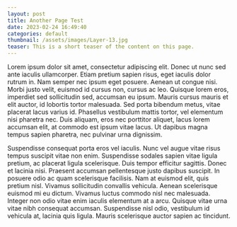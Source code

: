 ```yaml
---
layout: post
title: Another Page Test
date: 2023-02-24 16:49:40
categories: default
thumbnail: /assets/images/Layer-13.jpg
teaser: This is a short teaser of the content on this page.
---
```

Lorem ipsum dolor sit amet, consectetur adipiscing elit. Donec ut nunc sed ante iaculis ullamcorper. Etiam pretium sapien risus, eget iaculis dolor rutrum in. Nam semper nec ipsum eget posuere. Aenean ut congue nisi. Morbi justo velit, euismod id cursus non, cursus ac leo. Quisque lorem eros, imperdiet sed sollicitudin sed, accumsan eu ipsum. Mauris cursus mauris et elit auctor, id lobortis tortor malesuada. Sed porta bibendum metus, vitae placerat lacus varius id. Phasellus vestibulum mattis tortor, vel elementum nisi pharetra nec. Duis aliquam, eros nec porttitor aliquet, lacus lorem accumsan elit, at commodo est ipsum vitae lacus. Ut dapibus magna tempus sapien pharetra, nec pulvinar urna dignissim.

Suspendisse consequat porta eros vel iaculis. Nunc vel augue vitae risus tempus suscipit vitae non enim. Suspendisse sodales sapien vitae ligula pretium, ac placerat ligula scelerisque. Duis tempor efficitur sagittis. Donec et lacinia nisi. Praesent accumsan pellentesque justo dapibus suscipit. In posuere odio ac quam scelerisque facilisis. Nam at euismod elit, quis pretium nisl. Vivamus sollicitudin convallis vehicula. Aenean scelerisque euismod mi eu dictum. Vivamus luctus commodo nisl nec malesuada. Integer non odio vitae enim iaculis elementum at a arcu. Quisque vitae urna vitae nibh consequat accumsan. Suspendisse nisl odio, vestibulum id vehicula at, lacinia quis ligula. Mauris scelerisque auctor sapien ac tincidunt.

